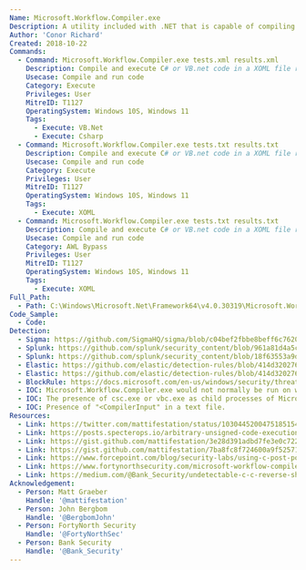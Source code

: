 ```yaml
---
Name: Microsoft.Workflow.Compiler.exe
Description: A utility included with .NET that is capable of compiling and executing C# or VB.net code.
Author: 'Conor Richard'
Created: 2018-10-22
Commands:
  - Command: Microsoft.Workflow.Compiler.exe tests.xml results.xml
    Description: Compile and execute C# or VB.net code in a XOML file referenced in the test.xml file.
    Usecase: Compile and run code
    Category: Execute
    Privileges: User
    MitreID: T1127
    OperatingSystem: Windows 10S, Windows 11
    Tags:
      - Execute: VB.Net
      - Execute: Csharp
  - Command: Microsoft.Workflow.Compiler.exe tests.txt results.txt
    Description: Compile and execute C# or VB.net code in a XOML file referenced in the test.txt file.
    Usecase: Compile and run code
    Category: Execute
    Privileges: User
    MitreID: T1127
    OperatingSystem: Windows 10S, Windows 11
    Tags:
      - Execute: XOML
  - Command: Microsoft.Workflow.Compiler.exe tests.txt results.txt
    Description: Compile and execute C# or VB.net code in a XOML file referenced in the test.txt file.
    Usecase: Compile and run code
    Category: AWL Bypass
    Privileges: User
    MitreID: T1127
    OperatingSystem: Windows 10S, Windows 11
    Tags:
      - Execute: XOML
Full_Path:
  - Path: C:\Windows\Microsoft.Net\Framework64\v4.0.30319\Microsoft.Workflow.Compiler.exe
Code_Sample:
  - Code:
Detection:
  - Sigma: https://github.com/SigmaHQ/sigma/blob/c04bef2fbbe8beff6c7620d5d7ea6872dbe7acba/rules/windows/process_creation/proc_creation_win_lolbin_workflow_compiler.yml
  - Splunk: https://github.com/splunk/security_content/blob/961a81d4a5cb5c5febec4894d6d812497171a85c/detections/endpoint/suspicious_microsoft_workflow_compiler_usage.yml
  - Splunk: https://github.com/splunk/security_content/blob/18f63553a9dc1a34122fa123deae2b2f9b9ea391/detections/endpoint/suspicious_microsoft_workflow_compiler_rename.yml
  - Elastic: https://github.com/elastic/detection-rules/blob/414d32027632a49fb239abb8fbbb55d3fa8dd861/rules/windows/defense_evasion_unusual_process_network_connection.toml
  - Elastic: https://github.com/elastic/detection-rules/blob/414d32027632a49fb239abb8fbbb55d3fa8dd861/rules/windows/defense_evasion_network_connection_from_windows_binary.toml
  - BlockRule: https://docs.microsoft.com/en-us/windows/security/threat-protection/windows-defender-application-control/microsoft-recommended-block-rules
  - IOC: Microsoft.Workflow.Compiler.exe would not normally be run on workstations.
  - IOC: The presence of csc.exe or vbc.exe as child processes of Microsoft.Workflow.Compiler.exe
  - IOC: Presence of "<CompilerInput" in a text file.
Resources:
  - Link: https://twitter.com/mattifestation/status/1030445200475185154
  - Link: https://posts.specterops.io/arbitrary-unsigned-code-execution-vector-in-microsoft-workflow-compiler-exe-3d9294bc5efb
  - Link: https://gist.github.com/mattifestation/3e28d391adbd7fe3e0c722a107a25aba#file-workflowcompilerdetectiontests-ps1
  - Link: https://gist.github.com/mattifestation/7ba8fc8f724600a9f525714c9cf767fd#file-createcompilerinputxml-ps1
  - Link: https://www.forcepoint.com/blog/security-labs/using-c-post-powershell-attacks
  - Link: https://www.fortynorthsecurity.com/microsoft-workflow-compiler-exe-veil-and-cobalt-strike/
  - Link: https://medium.com/@Bank_Security/undetectable-c-c-reverse-shells-fab4c0ec4f15
Acknowledgement:
  - Person: Matt Graeber
    Handle: '@mattifestation'
  - Person: John Bergbom
    Handle: '@BergbomJohn'
  - Person: FortyNorth Security
    Handle: '@FortyNorthSec'
  - Person: Bank Security
    Handle: '@Bank_Security'
---
```

